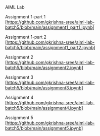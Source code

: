 AIML Lab<br/>

Assignment 1-part 1 <br/>
[https://github.com/gkrishna-sree/aiml-lab-batch5/blob/main/assignment1_part1.ipynb] <br/>

Assignment 1-part 2 <br/>
[https://github.com/gkrishna-sree/aiml-lab-batch5/blob/main/assignment1_part2.ipynb] <br/>

Assignment 2 <br/>
[https://github.com/gkrishna-sree/aiml-lab-batch5/blob/main/assignment2.ipynb] <br/>

Assignment 3 <br/>
[https://github.com/gkrishna-sree/aiml-lab-batch5/blob/main/assignment3.ipynb] <br/>

Assignment 4 <br>
[https://github.com/gkrishna-sree/aiml-lab-batch5/blob/main/assignment4.ipynb] <br/>

Assignment 5 <br/>
[https://github.com/gkrishna-sree/aiml-lab-batch5/blob/main/assignment5.ipynb] <br/>
